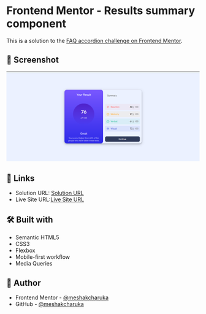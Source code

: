 # Frontend Mentor - Results summary component

This is a solution to the [FAQ accordion challenge on Frontend Mentor](https://www.frontendmentor.io/challenges/results-summary-component-CE_K6s0maV). 

## 📸 Screenshot

![Screenshot](https://github.com/Meshak-Charuka/Results-summary/blob/main/Screenshot%202025-07-17%20115818.png)

## 🔗 Links

- Solution URL: [Solution URL](https://github.com/Meshak-Charuka/Results-summary)
- Live Site URL:[Live Site URL](https://results-summary-five-mauve.vercel.app/)

## 🛠️ Built with

- Semantic HTML5
- CSS3
- Flexbox
- Mobile-first workflow
- Media Queries

## 👤 Author

- Frontend Mentor - [@meshakcharuka](https://www.frontendmentor.io/profile/Meshak-Charuka)
- GitHub - [@meshakcharuka](https://github.com/Meshak-Charuka)
